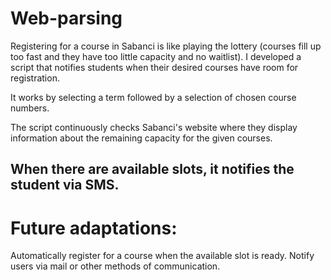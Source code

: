 # Web-parsing

 Registering for a course in Sabanci is like playing the lottery (courses fill up too fast and they have too little capacity and no waitlist). 
 I developed a script that notifies students when their desired courses have room for registration.

 It works by selecting a term followed by a selection of chosen course numbers. 

 The script continuously checks Sabanci's website where they display information about the remaining capacity for the given courses. 

## When there are available slots, it notifies the student via SMS.


# Future adaptations: 
 Automatically register for a course when the available slot is ready.
 Notify users via mail or other methods of communication.
